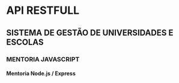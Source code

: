 # API RESTFULL

## SISTEMA DE GESTÃO DE UNIVERSIDADES E ESCOLAS

### MENTORIA JAVASCRIPT

#### Mentoria Node.js / Express

